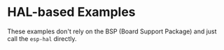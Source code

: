 # HAL-based Examples

These examples don't rely on the BSP (Board Support Package) and just call the `esp-hal` directly.
